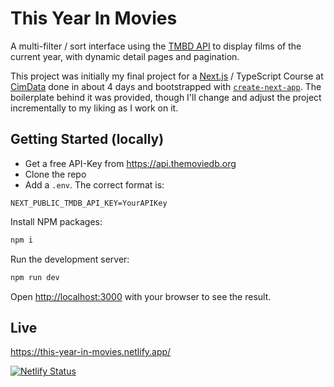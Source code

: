 # This Year In Movies

A multi-filter / sort interface using the [TMBD API](https://developer.themoviedb.org/reference/intro/getting-started) to display films of the current year, with dynamic detail pages and pagination. 

This project was initially my final project for a [Next.js](https://nextjs.org) / TypeScript Course at [CimData](https://www.cimdata.de/weiterbildung/mobile-app-entwicklung-full-stack-webentwicklung-next-js-und-typescript/) done in about 4 days and bootstrapped with [`create-next-app`](https://nextjs.org/docs/app/api-reference/create-next-app). The boilerplate behind it was provided, though I'll change and adjust the project incrementally to my liking as I work on it.

## Getting Started (locally)

- Get a free API-Key from https://api.themoviedb.org
- Clone the repo
- Add a `.env`. The correct format is:
```
NEXT_PUBLIC_TMDB_API_KEY=YourAPIKey
```

Install NPM packages:
```bash
npm i
```

Run the development server:

```bash
npm run dev
```

Open [http://localhost:3000](http://localhost:3000) with your browser to see the result.

## Live
https://this-year-in-movies.netlify.app/

[![Netlify Status](https://api.netlify.com/api/v1/badges/1e7983ed-4de3-492b-a8c8-8704d7b6f4f1/deploy-status)](https://app.netlify.com/sites/this-year-in-movies/deploys)